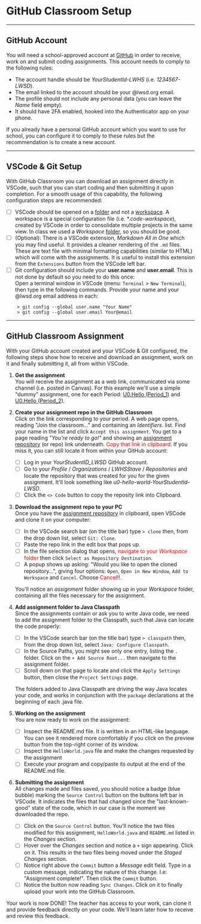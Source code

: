 # GitHub Classroom Setup

---
## GitHub Account
You will need a school-approved account at <a href="https://github.com/" target="_blank" rel="noopener">GitHub</a> in order to receive, work on and submit coding assignments. This account needs to comply to the following rules:
- The account handle should be *YourStudentId-LWHS* (i.e. *1234567-LWSD*).
- The email linked to the account should be your @lwsd.org email.
- The profile should not include any personal data (you can leave the *Name* field empty).
- It should have 2FA enabled, hooked into the Authenticator app on your phone.

If you already have a personal GitHub account which you want to use for school, you can configure it to comply to these rules but the recommendation is to create a new account.

---
## VSCode & Git Setup
With GitHub Classroom you can download an assignment directly in VSCode, such that you can start coding and then submitting it upon completion. For a smooth usage of this capability, the following configuration steps are recommended: 
- [ ] VSCode should be opened on a <u>folder</u> and not a <u>workspace</u>. A workspace is a special configuration file (i.e. *.*code-workspace*), created by VSCode in order to consolidate multiple projects in the same view. In class we used a *Workspace* <u>folder</u>, so you should be good.
- [ ] (Optional): There is a VSCode extension, *Markdown All in One* which you may find useful. It provides a cleaner rendering of the `.md` files. These are text file with minimal formatting capabilities (similar to HTML) which will come with the assignments. It is useful to install this extension from the `Extensions` button from the VSCode left bar.
- [ ] Git configuration should include your **user.name** and **user.email**. This is not done by default so you need to do this once:<br> Open a terminal window in VSCode (menu: `Terminal` > `New Terminal`), then type in the following commands. Provide your name and your @lwsd.org email address in each:
```
    > git config --global user.name "Your Name"
    > git config --global user.email Your@email
```
---
## GitHub Classroom Assignment
With your GitHub account created and your VSCode & Git configured, the following steps show how to receive and download an assignment, work on it and finally submitting it, all from within VSCode.
   
1) <b>Get the assignment</b><br>You will receive the assignment as a web link, communicated via some channel (i.e. posted in Canvas). For this example we'll use a simple "dummy" assignment, one for each Period: <a href="https://classroom.github.com/a/rdbLaS3r" target="_blank" rel="noopener">U0.Hello (Period_1)</a> and <a href="https://classroom.github.com/a/MC8hoQwh" target="_blank" rel="noopener">U0.Hello (Period_2)</a>.

2) <b>Create your assignment repo in the GitHub Classroom</b><br>Click on the link corresponding to your period. A web page opens, reading "Join the classroom..." and containing an *Identifiers*. list. Find your name in the list and click `Accept this assignment`. You get to a page reading *"You're ready to go!"* and showing an <u>assignment repository</u> (or repo) link underneath. <span style="color: red;">Copy that link in clipboard</span>. If you miss it, you can still locate it from within your GitHub account:
	- [ ] Log in your *YourStudentID_LWSD* GitHub account.
	- [ ] Go to your *Profile* / *Organizations* / *LWHSStave* / *Repositories* and locate the repository that was created for you for the given assignment. It'll look something like *u0-hello-world-YourStudentId-LWSD*.
	- [ ] Click the `<> Code` button to copy the reposity link into Clipboard.

3) <b>Download the assignment repo to your PC</b><br>Once you have the <u>assignment repository</u> in clipboard, open VSCode and clone it on your computer:
	- [ ] In the VSCode search bar (on the title bar) type `> clone` then, from the drop down list, select `Git: Clone`.
	- [ ] Paste the repo link in the edit box that pops up.
	- [ ] In the file selection dialog that opens, <span style="color: red">navigate to your *Workspace* folder</span> then click `Select as Repository Destination`.
	- [ ] A popup shows up asking: "Would you like to open the cloned repository...", giving four options: `Open`, `Open in New Window`, `Add to Workspace` and `Cancel`. Choose <span style="color: red">Cancel</span>!!.  

    You'll notice an *assignment* folder showing up in your *Workspace* folder, containing all the files necessary for the assignment. 

4) <b>Add assignment folder to Java Classpath</b><br>Since the assignments contain or ask you to write Java code, we need to add the assignment folder to the Classpath, such that Java can locate the code properly:
    - [ ] In the VSCode search bar (on the title bar) type `> classpath` then, from the drop down list, select `Java: Configure Classpath`.
    - [ ] In the Source Paths, you might see only one entry, listing the `.` folder. Click on the `+ Add Source Root...` then navigate to the assignment folder.
    - [ ] Scroll down on that page to locate and click the `Apply Settings` button, then close the `Project Settings` page.
  
    The folders added to Java Classpath are driving the way Java locates your code, and works in conjunction with the `package` declarations at the beginning of each .java file.

5) <b>Working on the assignment</b><br>You are now ready to work on the assignment:
    - [ ] Inspect the README.md file. It is written in an HTML-like language. You can see it rendered more comfortably if you click on the preview button from the top-right corner of its window.
    - [ ] Inspect the `HelloWorld.java` file and make the changes requested by the assignment
    - [ ] Execute your program and copy/paste its output at the end of the README.md file.

6) <b>Submitting the assignment</b><br>All changes made and files saved, you should notice a badge (blue bubble) marking the `Source Control` button on the buttons left bar in VSCode. It indicates the files that had changed since the "last-known-good" state of the code, which in our case is the moment we downloaded the repo.
    - [ ] Click on the `Source Control` button. You'll notice the two files modified for this assignment, `HelloWorld.java` and `README.md` listed in the *Changes* section.
    - [ ] Hover over the *Changes* section and notice a `+` sign appearing. Click on it. This results in the two files being moved under the *Staged Changes* section.
    - [ ] Notice right above the `Commit` button a *Message* edit field. Type in a custom message, indicating the nature of this change. I.e: "Assignment complete!". Then click the `Commit` button.
    - [ ] Notice the button now reading `Sync Changes`. Click on it to finally upload your work into the GitHub Classroom.

Your work is now DONE! The teacher has access to your work, can clone it and provide feedback directly on your code. We'll learn later how to receive and review this feedback.
